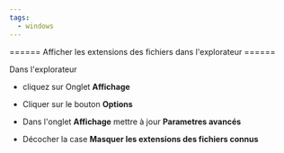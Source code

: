 ```yaml
---
tags:
  - windows
---
```


====== Afficher les extensions des fichiers dans l'explorateur ======

Dans l'explorateur 

  * cliquez sur Onglet **Affichage**

  * Cliquer sur le bouton **Options**

  * Dans l'onglet **Affichage** mettre à jour **Parametres avancés**

  * Décocher la case **Masquer les extensions des fichiers connus**